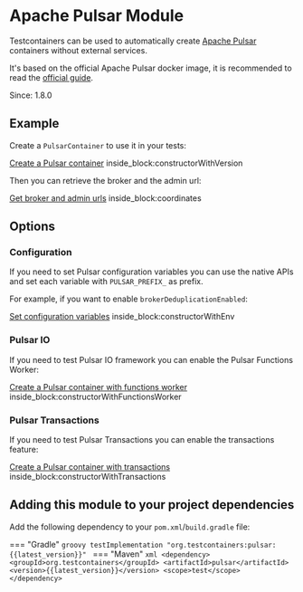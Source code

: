 # Apache Pulsar Module

Testcontainers can be used to automatically create [Apache Pulsar](https://pulsar.apache.org) containers without external services.

It's based on the official Apache Pulsar docker image, it is recommended to read the [official guide](https://pulsar.apache.org/docs/next/getting-started-docker/).

Since: 1.8.0

## Example

Create a `PulsarContainer` to use it in your tests:

<!--codeinclude-->
[Create a Pulsar container](../../modules/pulsar/src/test/java/org/testcontainers/containers/PulsarContainerTest.java) inside_block:constructorWithVersion
<!--/codeinclude-->

Then you can retrieve the broker and the admin url:

<!--codeinclude-->
[Get broker and admin urls](../../modules/pulsar/src/test/java/org/testcontainers/containers/PulsarContainerTest.java) inside_block:coordinates
<!--/codeinclude-->

## Options

### Configuration
If you need to set Pulsar configuration variables you can use the native APIs and set each variable with `PULSAR_PREFIX_` as prefix.

For example, if you want to enable `brokerDeduplicationEnabled`:

<!--codeinclude-->
[Set configuration variables](../../modules/pulsar/src/test/java/org/testcontainers/containers/PulsarContainerTest.java) inside_block:constructorWithEnv
<!--/codeinclude-->

### Pulsar IO

If you need to test Pulsar IO framework you can enable the Pulsar Functions Worker:

<!--codeinclude-->
[Create a Pulsar container with functions worker](../../modules/pulsar/src/test/java/org/testcontainers/containers/PulsarContainerTest.java) inside_block:constructorWithFunctionsWorker
<!--/codeinclude-->

### Pulsar Transactions

If you need to test Pulsar Transactions you can enable the transactions feature:

<!--codeinclude-->
[Create a Pulsar container with transactions](../../modules/pulsar/src/test/java/org/testcontainers/containers/PulsarContainerTest.java) inside_block:constructorWithTransactions
<!--/codeinclude-->


## Adding this module to your project dependencies

Add the following dependency to your `pom.xml`/`build.gradle` file:

=== "Gradle"
    ```groovy
    testImplementation "org.testcontainers:pulsar:{{latest_version}}"
    ```
=== "Maven"
    ```xml
    <dependency>
        <groupId>org.testcontainers</groupId>
        <artifactId>pulsar</artifactId>
        <version>{{latest_version}}</version>
        <scope>test</scope>
    </dependency>
    ```

